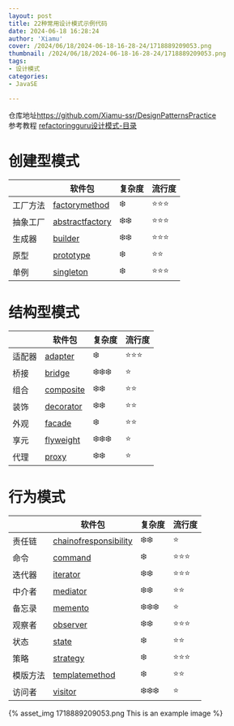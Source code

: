 ```yaml
---
layout: post
title: 22种常用设计模式示例代码
date: 2024-06-18 16:28:24
author: 'Xiamu'
cover: /2024/06/18/2024-06-18-16-28-24/1718889209053.png
thumbnail: /2024/06/18/2024-06-18-16-28-24/1718889209053.png
tags:
- 设计模式
categories:
- JavaSE

---
```



仓库地址<https://github.com/Xiamu-ssr/DesignPatternsPractice>  
参考教程 [refactoringguru设计模式-目录](https://refactoringguru.cn/design-patterns/catalog)

# 创建型模式

|      |                              软件包                              | 复杂度  |  流行度   |
|------|---------------------------------------------------------------|------|--------|
| 工厂方法 | [factorymethod](./src/main/java/org/dragon/factorymethod)     | ❄️   | ⭐️⭐️⭐️ |
| 抽象工厂 | [abstractfactory](./src/main/java/org/dragon/abstractfactory) | ❄️❄️ | ⭐️⭐️⭐️ |
| 生成器  | [builder](./src/main/java/org/dragon/builder)                 | ❄️❄️ | ⭐️⭐️⭐️ |
| 原型   | [prototype](./src/main/java/org/dragon/prototype)             | ❄️   | ⭐️⭐️   |
| 单例   | [singleton](./src/main/java/org/dragon/singleton)             | ❄️   | ⭐️⭐️⭐️ |

# 结构型模式

|     |                        软件包                        |  复杂度   |  流行度   |
|-----|---------------------------------------------------|--------|--------|
| 适配器 | [adapter](./src/main/java/org/dragon/adapter)     | ❄️     | ⭐️⭐️⭐️ |
| 桥接  | [bridge](./src/main/java/org/dragon/bridge)       | ❄️❄️❄️ | ⭐️     |
| 组合  | [composite](./src/main/java/org/dragon/composite) | ❄️❄️   | ⭐️⭐️   |
| 装饰  | [decorator](./src/main/java/org/dragon/decorator) | ❄️❄️   | ⭐️⭐️   |
| 外观  | [facade](./src/main/java/org/dragon/facade)       | ❄️     | ⭐️⭐️   |
| 享元  | [flyweight](./src/main/java/org/dragon/flyweight) | ❄️❄️❄️ | ⭐️     |
| 代理  | [proxy](./src/main/java/org/dragon/proxy)         | ❄️❄️   | ⭐️     |

# 行为模式

|      |                                    软件包                                    |  复杂度   |  流行度   |
|------|---------------------------------------------------------------------------|--------|--------|
| 责任链  | [chainofresponsibility](./src/main/java/org/dragon/chainofresponsibility) | ❄️❄️   | ⭐️     |
| 命令   | [command](./src/main/java/org/dragon/command)                             | ❄️     | ⭐️⭐️⭐️ |
| 迭代器  | [iterator](./src/main/java/org/dragon/iterator)                           | ❄️❄️   | ⭐️⭐️⭐️ |
| 中介者  | [mediator](./src/main/java/org/dragon/mediator)                           | ❄️❄️   | ⭐️⭐️   |
| 备忘录  | [memento](./src/main/java/org/dragon/memento)                             | ❄️❄️❄️ | ⭐️     |
| 观察者  | [observer](./src/main/java/org/dragon/observer)                           | ❄️❄️   | ⭐️⭐️⭐️ |
| 状态   | [state](./src/main/java/org/dragon/state)                                 | ❄️     | ⭐️⭐️   |
| 策略   | [strategy](./src/main/java/org/dragon/strategy)                           | ❄️     | ⭐️⭐️⭐️ |
| 模版方法 | [templatemethod](./src/main/java/org/dragon/templatemethod)               | ❄️     | ⭐️⭐️   |
| 访问者  | [visitor](./src/main/java/org/dragon/visitor)                             | ❄️❄️❄️ | ⭐️     |

{% asset_img 1718889209053.png This is an example image %}

